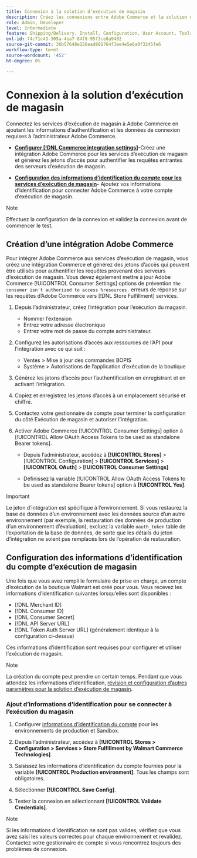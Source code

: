 ```yaml
---
title: Connexion à la solution d’exécution de magasin
description: Créez les connexions entre Adobe Commerce et la solution d’exécution de magasin. Créez et autorisez une intégration Adobe Commerce, puis ajoutez les informations d’identification du compte Store Fulfillment à la configuration du service Adobe Commerce.
role: Admin, Developer
level: Intermediate
feature: Shipping/Delivery, Install, Configuration, User Account, Tools and External Services
exl-id: 74c71c43-305a-4ea7-84f8-95f3ce0a9482
source-git-commit: 36b57648e156ead801764f3ee4e5e6a0f3245fe6
workflow-type: tm+mt
source-wordcount: '452'
ht-degree: 0%

---
```


# Connexion à la solution d’exécution de magasin

Connectez les services d’exécution de magasin à Adobe Commerce en ajoutant les informations d’authentification et les données de connexion requises à l’administrateur Adobe Commerce.

- **[Configurer [!DNL Commerce integration settings]](#create-an-adobe-commerce-integration)**-Créez une intégration Adobe Commerce pour les services d’exécution de magasin et générez les jetons d’accès pour authentifier les requêtes entrantes des serveurs d’exécution de magasin.

- **[Configuration des informations d’identification du compte pour les services d’exécution de magasin](#configure-store-fulfillment-account-credentials)**- Ajoutez vos informations d’identification pour connecter Adobe Commerce à votre compte d’exécution de magasin.

>[!NOTE]
>
>Effectuez la configuration de la connexion et validez la connexion avant de commencer le test.

## Création d’une intégration Adobe Commerce

Pour intégrer Adobe Commerce aux services d’exécution de magasin, vous créez une intégration Commerce et générez des jetons d’accès qui peuvent être utilisés pour authentifier les requêtes provenant des serveurs d’exécution de magasin. Vous devez également mettre à jour Adobe Commerce [!UICONTROL Consumer Settings] options de prévention `The consumer isn't authorized to access %resources.` erreurs de réponse sur les requêtes d’Adobe Commerce vers [!DNL Store Fulfillment] services.

1. Depuis l’administrateur, créez l’intégration pour l’exécution du magasin.

   - Nommer l’extension
   - Entrez votre adresse électronique
   - Entrez votre mot de passe du compte administrateur.

1. Configurez les autorisations d’accès aux ressources de l’API pour l’intégration avec ce qui suit :

   - Ventes > Mise à jour des commandes BOPIS
   - Système > Autorisations de l’application d’exécution de la boutique

1. Générez les jetons d’accès pour l’authentification en enregistrant et en activant l’intégration.

1. Copiez et enregistrez les jetons d’accès à un emplacement sécurisé et chiffré.

1. Contactez votre gestionnaire de compte pour terminer la configuration du côté Exécution de magasin et autoriser l’intégration.

1. Activer Adobe Commerce [!UICONTROL Consumer Settings] option à [!UICONTROL Allow OAuth Access Tokens to be used as standalone Bearer tokens].

   - Depuis l’administrateur, accédez à **[!UICONTROL Stores]** >  [!UICONTROL Configuration] > **[!UICONTROL Services]** >  **[!UICONTROL OAuth]** > **[!UICONTROL Consumer Settings]**

   - Définissez la variable [!UICONTROL Allow OAuth Access Tokens to be used as standalone Bearer tokens] option à **[!UICONTROL Yes]**.

>[!IMPORTANT]
>
> Le jeton d’intégration est spécifique à l’environnement. Si vous restaurez la base de données d’un environnement avec les données source d’un autre environnement (par exemple, la restauration des données de production d’un environnement d’évaluation), excluez la variable `oauth_token` table de l’exportation de la base de données, de sorte que les détails du jeton d’intégration ne soient pas remplacés lors de l’opération de restauration.


## Configuration des informations d’identification du compte d’exécution de magasin

Une fois que vous avez rempli le formulaire de prise en charge, un compte d’exécution de la boutique Walmart est créé pour vous. Vous recevez les informations d’identification suivantes lorsqu’elles sont disponibles :

- [!DNL Merchant ID]
- [!DNL Consumer ID]
- [!DNL Consumer Secret]
- [!DNL API Server URL]
- [!DNL Token Auth Server URL] (généralement identique à la configuration ci-dessus)

Ces informations d’identification sont requises pour configurer et utiliser l’exécution de magasin.

>[!NOTE]
>
>La création du compte peut prendre un certain temps. Pendant que vous attendez les informations d’identification, [révision et configuration d’autres paramètres pour la solution d’exécution de magasin](service-config-settings-overview.md).

### Ajout d’informations d’identification pour se connecter à l’exécution du magasin

1. Configurer [informations d’identification du compte](enable-general.md) pour les environnements de production et Sandbox.

1. Depuis l’administrateur, accédez à **[!UICONTROL Stores > Configuration > Services > Store Fulfillment by Walmart Commerce Technologies]**

1. Saisissez les informations d’identification du compte fournies pour la variable **[!UICONTROL Production environment]**. Tous les champs sont obligatoires.

1. Sélectionner **[!UICONTROL Save Config]**.

1. Testez la connexion en sélectionnant **[!UICONTROL Validate Credentials]**.

>[!NOTE]
>
>Si les informations d’identification ne sont pas valides, vérifiez que vous avez saisi les valeurs correctes pour chaque environnement et revalidez. Contactez votre gestionnaire de compte si vous rencontrez toujours des problèmes de connexion.
